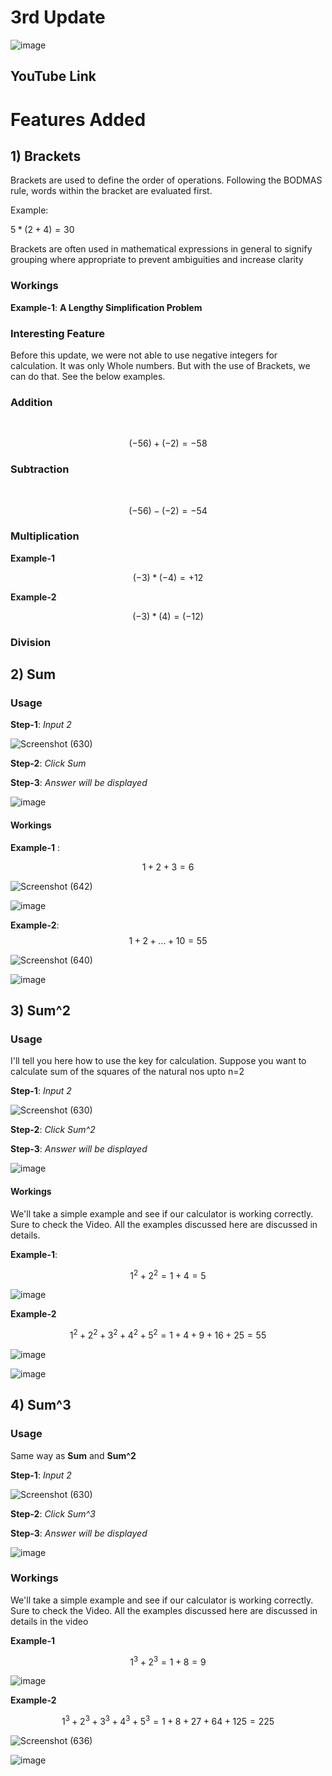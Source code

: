 
# 3rd Update #


![image](https://github.com/Riddhiman2005/Making-my-Own-Calculator/assets/130882317/4204eba1-239a-489d-a869-f3e9215abf88)

## YouTube Link ##



# Features Added #


## 1) Brackets ##

Brackets are used to define the order of operations. 
Following the BODMAS rule, words within the bracket are evaluated first.

Example: 

$5*(2 + 4)=30$ 


Brackets are often used in mathematical expressions in general to signify grouping where appropriate to prevent ambiguities and increase clarity



### Workings ###

**Example-1**: **A Lengthy Simplification Problem**



### Interesting Feature ###

Before this update, we were not able to use negative integers for calculation. 
It was only Whole numbers. But with the use of Brackets, we can do that. See the below examples.

### Addition ###  

<br>

$$(-56)+(-2)=-58$$


### Subtraction ###

<br> 

$$(-56)-(-2)=-54$$



### Multiplication ###
 
 **Example-1**

$$(-3)*(-4)=+12$$


**Example-2**

$$(-3)*(4)=(-12)$$


### Division ###


##  2) Sum ##

### Usage ###
**Step-1**: *Input 2* <br>

![Screenshot (630)](https://github.com/Riddhiman2005/Making-my-Own-Calculator/assets/130882317/62967730-897f-44cc-9748-f64a1f1e0d8e)


**Step-2**: *Click Sum* <br>

**Step-3**: *Answer will be displayed* <br>

![image](https://github.com/Riddhiman2005/Making-my-Own-Calculator/assets/130882317/7554bd62-b2e4-4c4f-a6ff-50008318023e)


#### Workings ####

**Example-1** : 
<br>

$$1+2+3=6$$

![Screenshot (642)](https://github.com/Riddhiman2005/Making-my-Own-Calculator/assets/130882317/486b0381-e5b3-43ac-a2c1-7dace2970c73)

![image](https://github.com/Riddhiman2005/Making-my-Own-Calculator/assets/130882317/5f108978-dfbd-4c1a-b6e9-a87f0306c613)


**Example-2**:  $$1+2+...+10=55$$


![Screenshot (640)](https://github.com/Riddhiman2005/Making-my-Own-Calculator/assets/130882317/d3d28fa9-a179-4711-b02a-c0e7ef39fd44)


![image](https://github.com/Riddhiman2005/Making-my-Own-Calculator/assets/130882317/f5375e24-c92e-470e-8421-76563b3c8a84)


## 3) Sum^2 ##

### Usage ###

I'll tell you here how to use the key for calculation.
Suppose you want to calculate sum of the squares of the natural nos upto n=2

**Step-1**: *Input 2* <br>

![Screenshot (630)](https://github.com/Riddhiman2005/Making-my-Own-Calculator/assets/130882317/62967730-897f-44cc-9748-f64a1f1e0d8e)


**Step-2**: *Click Sum^2* <br>

**Step-3**: *Answer will be displayed* <br>

![image](https://github.com/Riddhiman2005/Making-my-Own-Calculator/assets/130882317/b2ebd486-19f1-4f87-b8e7-1d1e1abc9093)

#### Workings ####

We'll take a simple example and see if our calculator is working correctly. Sure to check the Video. All the examples discussed here are discussed in details.

**Example-1**:


$$1^2 + 2^2= 1+4=5$$

![image](https://github.com/Riddhiman2005/Making-my-Own-Calculator/assets/130882317/b2ebd486-19f1-4f87-b8e7-1d1e1abc9093)


**Example-2**

$$1^2+ 2^2+3^2+4^2+5^2= 1+4+9+16+25=55$$

![image](https://github.com/Riddhiman2005/Making-my-Own-Calculator/assets/130882317/ff4100cf-dded-42f3-b26f-72c4182338b1)

![image](https://github.com/Riddhiman2005/Making-my-Own-Calculator/assets/130882317/d0641a19-529a-45fb-b5a5-697cbca5c4cb)


##  4) Sum^3 ##

### Usage ###

Same way as **Sum** and **Sum^2**

**Step-1**: *Input 2* <br>

![Screenshot (630)](https://github.com/Riddhiman2005/Making-my-Own-Calculator/assets/130882317/62967730-897f-44cc-9748-f64a1f1e0d8e)


**Step-2**: *Click Sum^3* <br>

**Step-3**: *Answer will be displayed* <br>

![image](https://github.com/Riddhiman2005/Making-my-Own-Calculator/assets/130882317/02921558-81ae-4d7f-9d6d-933123d8787c)


### Workings ###

We'll take a simple example and see if our calculator is working correctly. Sure to check the Video. All the examples discussed here are discussed in details in the video

**Example-1**

$$1^3 + 2^3= 1+8=9$$

![image](https://github.com/Riddhiman2005/Making-my-Own-Calculator/assets/130882317/00e5b8df-5860-4363-970f-a1d2a0e8ed3e)

**Example-2**

$$1^3+ 2^3+3^3+4^3+5^3=1+8+27+64+125=225$$

![Screenshot (636)](https://github.com/Riddhiman2005/Making-my-Own-Calculator/assets/130882317/7ea3d023-3084-4838-a9d8-e9ae7df0d489)


![image](https://github.com/Riddhiman2005/Making-my-Own-Calculator/assets/130882317/b1c2ea81-6330-4710-81c9-d97e509487e6)




